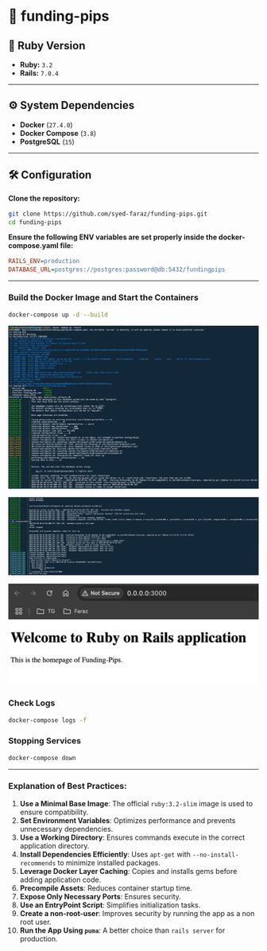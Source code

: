 # 🚀 funding-pips

## 📌 Ruby Version
- **Ruby:** `3.2`
- **Rails:** `7.0.4`

---

## ⚙️ System Dependencies
- **Docker** (`27.4.0`)
- **Docker Compose** (`3.8`)
- **PostgreSQL** (`15`)

---

## 🛠 Configuration
**Clone the repository:**
   ```bash
   git clone https://github.com/syed-faraz/funding-pips.git
   cd funding-pips
   ```

**Ensure the following ENV variables are set properly inside the docker-compose.yaml file:**
   ```ini
   RAILS_ENV=production
   DATABASE_URL=postgres://postgres:password@db:5432/fundingpips
   ```

---

### Build the Docker Image and Start the Containers
```bash
docker-compose up -d --build
```

![alt text](image.png)

![alt text](image-1.png)

![alt text](image-2.png)

### Check Logs
```bash
docker-compose logs -f
```

### Stopping Services
```bash
docker-compose down
```

---

### Explanation of Best Practices:
1. **Use a Minimal Base Image**: The official `ruby:3.2-slim` image is used to ensure compatibility.
2. **Set Environment Variables**: Optimizes performance and prevents unnecessary dependencies.
3. **Use a Working Directory**: Ensures commands execute in the correct application directory.
4. **Install Dependencies Efficiently**: Uses `apt-get` with `--no-install-recommends` to minimize installed packages.
5. **Leverage Docker Layer Caching**: Copies and installs gems before adding application code.
6. **Precompile Assets**: Reduces container startup time.
7. **Expose Only Necessary Ports**: Ensures security.
8. **Use an EntryPoint Script**: Simplifies initialization tasks.
9. **Create a non-root-user**: Improves security by running the app as a non root user.
10. **Run the App Using `puma`**: A better choice than `rails server` for production.

